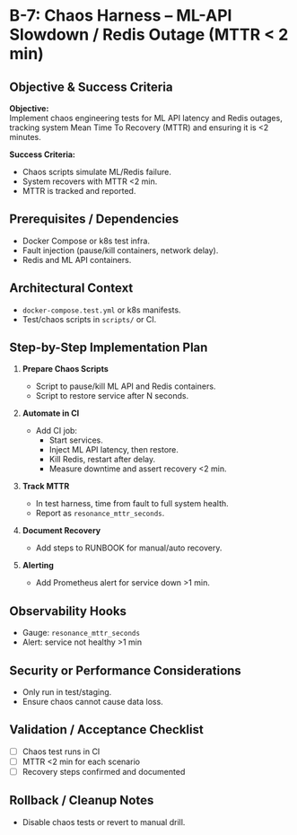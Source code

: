 # B-7: Chaos Harness – ML-API Slowdown / Redis Outage (MTTR < 2 min)

## Objective & Success Criteria
**Objective:**  
Implement chaos engineering tests for ML API latency and Redis outages, tracking system Mean Time To Recovery (MTTR) and ensuring it is <2 minutes.

**Success Criteria:**  
- Chaos scripts simulate ML/Redis failure.
- System recovers with MTTR <2 min.
- MTTR is tracked and reported.

## Prerequisites / Dependencies
- Docker Compose or k8s test infra.
- Fault injection (pause/kill containers, network delay).
- Redis and ML API containers.

## Architectural Context
- `docker-compose.test.yml` or k8s manifests.
- Test/chaos scripts in `scripts/` or CI.

## Step-by-Step Implementation Plan

1. **Prepare Chaos Scripts**
   - Script to pause/kill ML API and Redis containers.
   - Script to restore service after N seconds.

2. **Automate in CI**
   - Add CI job:
     - Start services.
     - Inject ML API latency, then restore.
     - Kill Redis, restart after delay.
     - Measure downtime and assert recovery <2 min.

3. **Track MTTR**
   - In test harness, time from fault to full system health.
   - Report as `resonance_mttr_seconds`.

4. **Document Recovery**
   - Add steps to RUNBOOK for manual/auto recovery.

5. **Alerting**
   - Add Prometheus alert for service down >1 min.

## Observability Hooks
- Gauge: `resonance_mttr_seconds`
- Alert: service not healthy >1 min

## Security or Performance Considerations
- Only run in test/staging.
- Ensure chaos cannot cause data loss.

## Validation / Acceptance Checklist
- [ ] Chaos test runs in CI
- [ ] MTTR <2 min for each scenario
- [ ] Recovery steps confirmed and documented

## Rollback / Cleanup Notes
- Disable chaos tests or revert to manual drill.
